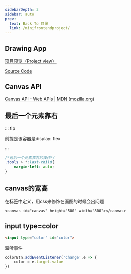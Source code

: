 ```yaml
---
sidebarDepth: 3
sidebar: auto
prev:
  text: Back To 目录
  link: /minifrontendproject/
---
```




## Drawing App

[项目预览（Project view）](https://q10viking.github.io/Mini-FrontEnd-project/18%20Drawing%20App/)

[Source Code](https://github.com/Q10Viking/Mini-FrontEnd-project/tree/main/18%20Drawing%20App)

<common-progresson-snippet src="https://q10viking.github.io/Mini-FrontEnd-project/18%20Drawing%20App/"/>



## Canvas API

[Canvas API - Web APIs | MDN (mozilla.org)](https://developer.mozilla.org/en-US/docs/Web/API/Canvas_API)





## 最后一个元素靠右

::: tip

前提是该容器是display: flex

:::

```css
/*最后一个元素靠右的操作*/
.tools > *:last-child{
    margin-left: auto;
}
```



## canvas的宽高

在标签中定义，用css来修饰在画图的时候会出问题

```
<canvas id="canvas" height="500" width="800"></canvas>
```



## input type=color

```html
<input type="color" id="color">
```

监听事件

```js
colorBtn.addEventListener('change',e => {
    color = e.target.value
})
```

